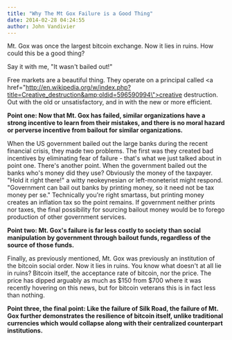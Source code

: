 ```yaml
---
title: "Why The Mt Gox Failure is a Good Thing"
date: 2014-02-28 04:24:55
author: John Vandivier
---
```




Mt. Gox was once the largest bitcoin exchange. Now it lies in ruins. How could this be a good thing?

Say it with me, \"It wasn't bailed out!\"

Free markets are a beautiful thing. They operate on a principal called <a href=\"http://en.wikipedia.org/w/index.php?title=Creative_destruction&amp;oldid=596590994\">creative destruction</a>. Out with the old or unsatisfactory, and in with the new or more efficient.

<strong>Point one: Now that Mt. Gox has failed, similar organizations have a strong incentive to learn from their mistakes, and there is no moral hazard or perverse incentive from bailout for similar organizations.</strong>

When the US government bailed out the large banks during the recent financial crisis, they made two problems. The first was they created bad incentives by eliminating fear of failure - that's what we just talked about in point one. There's another point. When the government bailed out the banks who's money did they use? Obviously the money of the taxpayer. \"Hold it right there!\" a witty neokeynesian or left-moneterist might respond. \"Government can bail out banks by printing money, so it need not be tax money per se.\" Technically you're right smartass, but printing money creates an inflation tax so the point remains. If government neither prints nor taxes, the final possibility for sourcing bailout money would be to forego production of other government services.

<strong>Point two: Mt. Gox's failure is far less costly to society than social manipulation by government through bailout funds, regardless of the source of those funds.</strong>

Finally, as previously mentioned, Mt. Gox was previously an institution of the bitcoin social order. Now it lies in ruins. You know what doesn't at all lie in ruins? Bitcoin itself, the acceptance rate of bitcoin, nor the price. The price has dipped arguably as much as $150 from $700 where it was recently hovering on this news, but for bitcoin veterans this is in fact less than nothing.

<strong>Point three, the final point: Like the failure of Silk Road, the failure of Mt. Gox further demonstrates the resilience of bitcoin itself, unlike traditional currencies which would collapse along with their centralized counterpart institutions.</strong>